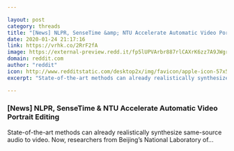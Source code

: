 ```yaml
---

layout: post
category: threads
title: "[News] NLPR, SenseTime &amp; NTU Accelerate Automatic Video Portrait Editing"
date: 2020-01-24 21:17:16
link: https://vrhk.co/2RrF2fA
image: https://external-preview.redd.it/fp5lUPVArbr887rlCAXrK6zz7A9JWgrlGX-BDRxlKO8.jpg?width=1200&height=483&auto=webp&s=6f54e74094dc0c7428677d09709d9aa3aba3b25c
domain: reddit.com
author: "reddit"
icon: http://www.redditstatic.com/desktop2x/img/favicon/apple-icon-57x57.png
excerpt: "State-of-the-art methods can already realistically synthesize same-source audio to video. Now, researchers from Beijing’s National Laboratory of..."

---
```


### [News] NLPR, SenseTime &amp; NTU Accelerate Automatic Video Portrait Editing

State-of-the-art methods can already realistically synthesize same-source audio to video. Now, researchers from Beijing’s National Laboratory of...